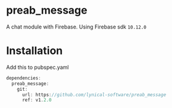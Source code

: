 # preab_message

A chat module with Firebase.
Using Firebase sdk `10.12.0`

# Installation

Add this to pubspec.yaml

```dart
dependencies:
  preab_message:
    git:
      url: https://github.com/lynical-software/preab_message
      ref: v1.2.0
```
